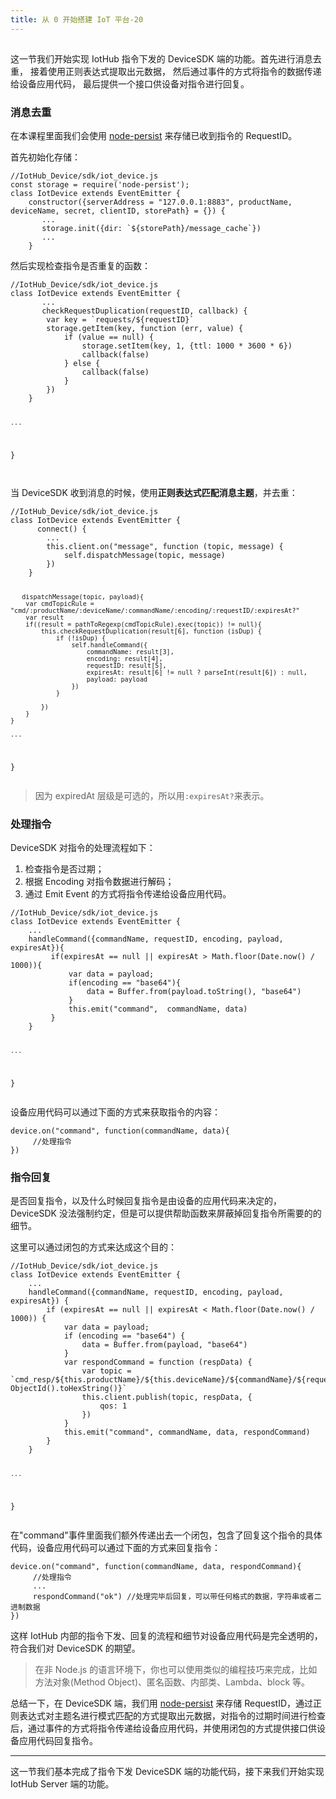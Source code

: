 ```yaml
---
title: 从 0 开始搭建 IoT 平台-20
---
```

<article id="topicContainer" class="column_content"><h2 class="topic_title"></h2><div><p>这一节我们开始实现 IotHub 指令下发的 DeviceSDK 端的功能。首先进行消息去重， 接着使用正则表达式提取出元数据， 然后通过事件的方式将指令的数据传递给设备应用代码， 最后提供一个接口供设备对指令进行回复。</p>
<h3 id="">消息去重</h3>
<p>在本课程里面我们会使用 <a href="https://www.npmjs.com/package/node-persist">node-persist</a> 来存储已收到指令的 RequestID。 </p>
<p>首先初始化存储：</p>
<pre><code class="javascript language-javascript">//IotHub_Device/sdk/iot_device.js
const storage = require('node-persist');
class IotDevice extends EventEmitter {
    constructor({serverAddress = "127.0.0.1:8883", productName, deviceName, secret, clientID, storePath} = {}) {
       ...
       storage.init({dir: `${storePath}/message_cache`})
       ...
    }
</code></pre>
<p>然后实现检查指令是否重复的函数：</p>
<pre><code class="javascript language-javascript">//IotHub_Device/sdk/iot_device.js
class IotDevice extends EventEmitter {
       ...
       checkRequestDuplication(requestID, callback) {
        var key = `requests/${requestID}`
        storage.getItem(key, function (err, value) {
            if (value == null) {
                storage.setItem(key, 1, {ttl: 1000 * 3600 * 6})
                callback(false)
            } else {
                callback(false)
            }
        })
    }

    ...
}   
</code></pre>
<p>当 DeviceSDK 收到消息的时候，使用<strong>正则表达式匹配消息主题</strong>，并去重：</p>
<pre><code class="javascript language-javascript">//IotHub_Device/sdk/iot_device.js
class IotDevice extends EventEmitter {
      connect() {
        ...
        this.client.on("message", function (topic, message) {
            self.dispatchMessage(topic, message)
        })
    }

       dispatchMessage(topic, payload){
        var cmdTopicRule = "cmd/:productName/:deviceName/:commandName/:encoding/:requestID/:expiresAt?"
        var result
        if((result = pathToRegexp(cmdTopicRule).exec(topic)) != null){
            this.checkRequestDuplication(result[6], function (isDup) {
                if (!isDup) {
                    self.handleCommand({
                        commandName: result[3],
                        encoding: result[4],
                        requestID: result[5],
                        expiresAt: result[6] != null ? parseInt(result[6]) : null,
                        payload: payload
                    })
                }

            })
        }
    }

    ...
} 
</code></pre>
<blockquote>
  <p>因为 expiredAt 层级是可选的，所以用<code>:expiresAt?</code>来表示。</p>
</blockquote>
<h3 id="-1">处理指令</h3>
<p>DeviceSDK 对指令的处理流程如下：</p>
<ol>
<li>检查指令是否过期；</li>
<li>根据 Encoding 对指令数据进行解码；</li>
<li>通过 Emit Event 的方式将指令传递给设备应用代码。</li>
</ol>
<pre><code class="javascript language-javascript">//IotHub_Device/sdk/iot_device.js
class IotDevice extends EventEmitter {
    ...
    handleCommand({commandName, requestID, encoding, payload, expiresAt}){
         if(expiresAt == null || expiresAt &gt; Math.floor(Date.now() / 1000)){
             var data = payload;
             if(encoding == "base64"){
                 data = Buffer.from(payload.toString(), "base64")
             }
             this.emit("command",  commandName, data)
         }
    }

    ...
}
</code></pre>
<p>设备应用代码可以通过下面的方式来获取指令的内容：</p>
<pre><code class="javascript language-javascript">device.on("command", function(commandName, data){
     //处理指令
})
</code></pre>
<h3 id="-2">指令回复</h3>
<p>是否回复指令，以及什么时候回复指令是由设备的应用代码来决定的，DeviceSDK 没法强制约定，但是可以提供帮助函数来屏蔽掉回复指令所需要的的细节。</p>
<p>这里可以通过闭包的方式来达成这个目的：</p>
<pre><code class="javascript language-javascript">//IotHub_Device/sdk/iot_device.js
class IotDevice extends EventEmitter {
    ...
    handleCommand({commandName, requestID, encoding, payload, expiresAt}) {
        if (expiresAt == null || expiresAt &lt; Math.floor(Date.now() / 1000)) {
            var data = payload;
            if (encoding == "base64") {
                data = Buffer.from(payload, "base64")
            }
            var respondCommand = function (respData) {
                var topic = `cmd_resp/${this.productName}/${this.deviceName}/${commandName}/${requestID}/${new ObjectId().toHexString()}`
                this.client.publish(topic, respData, {
                    qos: 1
                })
            }
            this.emit("command", commandName, data, respondCommand)
        }
    }

    ...
}
</code></pre>
<p>在"command"事件里面我们额外传递出去一个闭包，包含了回复这个指令的具体代码，设备应用代码可以通过下面的方式来回复指令：</p>
<pre><code class="javascript language-javascript">device.on("command", function(commandName, data, respondCommand){
     //处理指令
     ...
     respondCommand("ok") //处理完毕后回复，可以带任何格式的数据，字符串或者二进制数据
})
</code></pre>
<p>这样 IotHub 内部的指令下发、回复的流程和细节对设备应用代码是完全透明的，符合我们对 DeviceSDK 的期望。 </p>
<blockquote>
  <p>在非 Node.js 的语言环境下，你也可以使用类似的编程技巧来完成，比如方法对象(Method Object)、匿名函数、内部类、Lambda、block 等。</p>
</blockquote>
<p>总结一下，在 DeviceSDK 端，我们用 <a href="https://www.npmjs.com/package/node-persist">node-persist</a> 来存储 RequestID，通过正则表达式对主题名进行模式匹配的方式提取出元数据，对指令的过期时间进行检查后，通过事件的方式将指令传递给设备应用代码，并使用闭包的方式提供接口供设备应用代码回复指令。</p>
<hr />
<p>这一节我们基本完成了指令下发 DeviceSDK 端的功能代码，接下来我们开始实现 IotHub Server 端的功能。</p></div></article>